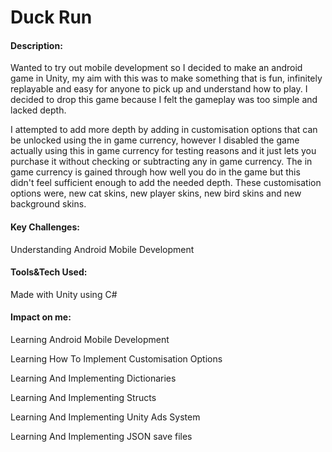 # Duck Run

#### Description:
Wanted to try out mobile development so I decided to make an android game in Unity, my aim with this was to make something that is fun, infinitely replayable and easy for anyone to pick up and understand how to play. I decided to drop this game because I felt the gameplay was too simple and lacked depth. 

I attempted to add more depth by adding in customisation options that can be unlocked using the in game currency, however I disabled the game actually using this in game currency for testing reasons and it just lets you purchase it without checking or subtracting any in game currency. The in game currency is gained through how well you do in the game but this didn't feel sufficient enough to add the needed depth. These customisation options were, new cat skins, new player skins, new bird skins and new background skins.

#### Key Challenges:
Understanding Android Mobile Development

#### Tools&Tech Used:
Made with Unity using C#

#### Impact on me:
Learning Android Mobile Development

Learning How To Implement Customisation Options

Learning And Implementing Dictionaries

Learning And Implementing Structs

Learning And Implementing Unity Ads System

Learning And Implementing JSON save files